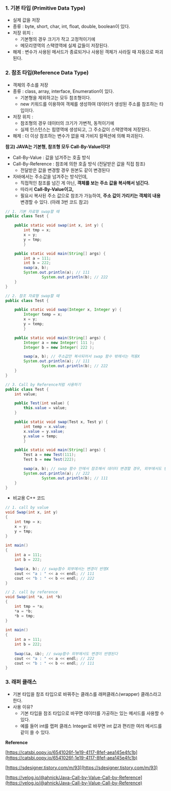 ### 1. **기본 타입** (Primitive Data Type)
- 실제 값을 저장
- 종류 : byte, short, char, int, float, double, boolean이 있다.
- 저장 위치 :
    - 기본형의 경우 크기가 작고 고정적이기에
    - 메모리영역의 스택영역에 실제 값들이 저장된다.
- 해제 : 변수가 사용된 메서드가 종료되거나 사용된 객체가 사라질 때 자동으로 파괴된다.

### 2. **참조 타입**(Reference Data Type)
- 객체의 주소를 저장
- 종류 : class, array, interface, Enumeration이 있다.
    - 기본형을 제외하고는 모두 참조형이다.
    - new 키워드를 이용하여 객체를 생성하여 데이터가 생성된 주소를 참조하는 타입이다.
- 저장 위치 :
    - 참조형의 경우 데이터의 크기가 가변적, 동적이기에
    - 실제 인스턴스는 힙영역에 생성되고, 
    그 주소값이 스택영역에 저장된다.
- 해제 : 더 이상 참조하는 변수가 없을 때 가비지 컬렉션에 의해 파괴된다.

**참고) JAVA는 기본형, 참조형 모두 Call-By-Value이다!**

- Call-By-Value : 값을 넘겨주는 호출 방식
- Call-By-Reference : 참조에 의한 호출 방식 (전달받은 값을 직접 참조)
    - 전달받은 값을 변경할 경우 원본도 같이 변경된다
- 자바에서는 주소값을 넘겨주는 방식인데,
    - 직접적인 참조를 넘긴 게 아닌, **객체를 보는 주소 값을 복사해서 넘긴다.**
    - 따라서 **Call-By-Value이고,**
    - 필요시 복사된 주소 값으로 참조가 가능하여, **주소 값이 가리키는 객체의 내용** 변경할 수 있다. (아래 3번 코드 참고)

```java
// 1. 기본 자료형 swap할 때
public class Test {

    public static void swap(int x, int y) {
        int tmp = x;
        x = y;
        y = tmp;
        }

    public static void main(String[] args) {
        int a = 111;
        int b = 222;
        swap(a, b);
        System.out.println(a); // 111
				System.out.println(b); // 222
    }
}

// 2. 참조 자료형 swap할 때
public class Test {

    public static void swap(Integer x, Integer y) {
        Integer temp = x;
        x = y;
        y = temp;
        }

    public static void main(String[] args) {
        Integer a = new Integer( 111 );
        Integer b = new Integer( 222 );

        swap(a, b); // 주소값만 복사되어서 swap 함수 밖에서는 적용X
        System.out.println(a); // 111
				System.out.println(b); // 222
    }
}

// 3. Call by Reference처럼 사용하기
public class Test {
    int value;

    public Test(int value) {
        this.value = value;
    }

    public static void swap(Test x, Test y) {
        int temp = x.value;
        x.value = y.value;
        y.value = temp;
        }

    public static void main(String[] args) {
        Test a = new Test(111);
        Test b = new Test(222);

        swap(a, b); // swap 함수 안에서 참조해서 데이터 변경할 경우, 외부에서도 반영됨
        System.out.println(a); // 222
				System.out.println(b); // 111
    }
}
```

- 비교용 C++ 코드

```java
// 1. call by value 
void Swap(int x, int y)
{
	int tmp = x;
	x = y;
	y = tmp;
}
 
int main()
{
	int a = 111;
	int b = 222;

	Swap(a, b); // swap함수 외부에서는 변경이 반영X
	cout << "a : " << a << endl; // 111
	cout << "b : " << b << endl; // 222
}

// 2. call by reference
void Swap(int *a, int *b)
{
	int tmp = *a;
	*a = *b;
	*b = tmp;
}
 
int main()
{
	int a = 111;
	int b = 222;
 
	Swap(&a, &b); // swap함수 외부에서도 변경이 반영된다
	cout << "a : " << a << endl; // 222
	cout << "b : " << b << endl; // 111
}
```

### 3. **래퍼 클래스**
- 기본 타입을 참조 타입으로 바꿔주는 클래스를 래퍼클래스(wrapper) 클래스라고 한다.
- 사용 이유?
  - 기본 타입을 참조 타입으로 바꾸면 데이터를 가공하는 있는 메서드를 사용할 수 있다.
  - 예를 들어 int를 랩퍼 클래스 Integer로 바꾸면 int 값과 편리한 여러 메서드를 같이 쓸 수 있다.

**Reference**

[https://catsbi.oopy.io/6541026f-1e19-4117-8fef-aea145e4fc1b](https://catsbi.oopy.io/6541026f-1e19-4117-8fef-aea145e4fc1b)

[https://sdesigner.tistory.com/m/93](https://sdesigner.tistory.com/m/93)

[https://velog.io/@ahnick/Java-Call-by-Value-Call-by-Reference](https://velog.io/@ahnick/Java-Call-by-Value-Call-by-Reference)
